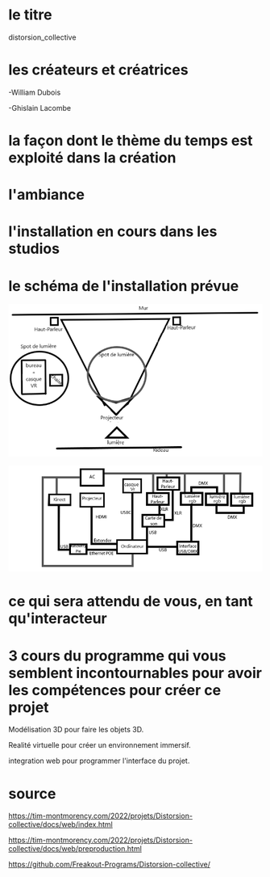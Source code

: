 # le titre

distorsion_collective

# les créateurs et créatrices

-William Dubois

-Ghislain Lacombe


# la façon dont le thème du temps est exploité dans la création


# l'ambiance



# l'installation en cours dans les studios 
# le schéma de l'installation prévue 
![planV2.png](medias/planV2.png)

![schema_de_branchement.png](medias/schema_de_branchement.png)


# ce qui sera attendu de vous, en tant qu'interacteur


# 3 cours du programme qui vous semblent incontournables pour avoir les compétences pour créer ce projet

Modélisation 3D pour faire les objets 3D.

Realité virtuelle pour créer un environnement immersif.

integration web pour programmer l'interface du projet.

# source

https://tim-montmorency.com/2022/projets/Distorsion-collective/docs/web/index.html

https://tim-montmorency.com/2022/projets/Distorsion-collective/docs/web/preproduction.html

https://github.com/Freakout-Programs/Distorsion-collective/
